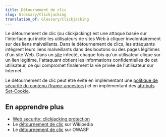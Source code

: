 ```yaml
---
title: Détournement de clic
slug: Glossary/Clickjacking
translation_of: Glossary/Clickjacking
---
```

Le détournement de clic (ou clickjacking) est une attaque basée sur l'interface qui incite les utilisateurs de sites Web à cliquer involontairement sur des liens malveillants. Dans le détournement de clics, les attaquants intègrent leurs liens malveillants dans des boutons ou des pages légitimes d'un site Web. Dans un [site](/fr/docs/Glossary/Site) infecté, chaque fois qu'un utilisateur clique sur un lien légitime, l'attaquant obtient les informations confidentielles de cet utilisateur, ce qui compromet finalement la vie privée de l'utilisateur sur Internet.

Le détournement de clic peut être évité en implémentant une [politique de sécurité du contenu (frame-ancestors)](/fr/docs/Web/HTTP/Headers/Content-Security-Policy/frame-ancestors) et en implémentant des [attributs Set-Cookie](/fr/docs/Web/HTTP/Headers/Set-Cookie#attributes).

## En apprendre plus

- [Web security: clickjacking protection](/fr/docs/Web/Security#clickjacking_protection)
- Le [détournement de clic](https://fr.wikipedia.org/wiki/D%C3%A9tournement_de_clic) sur Wikipedia
- Le [détournement de clic](https://owasp.org/www-community/attacks/Clickjacking) sur OWASP
